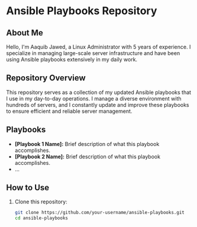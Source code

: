 # Ansible Playbooks Repository

## About Me

Hello, I'm Aaquib Jawed, a Linux Administrator with 5 years of experience. I specialize in managing large-scale server infrastructure and have been using Ansible playbooks extensively in my daily work.

## Repository Overview

This repository serves as a collection of my updated Ansible playbooks that I use in my day-to-day operations. I manage a diverse environment with hundreds of servers, and I constantly update and improve these playbooks to ensure efficient and reliable server management.

## Playbooks

- **[Playbook 1 Name]:** Brief description of what this playbook accomplishes.
- **[Playbook 2 Name]:** Brief description of what this playbook accomplishes.
- ...

## How to Use

1. Clone this repository:

   ```bash
   git clone https://github.com/your-username/ansible-playbooks.git
   cd ansible-playbooks
